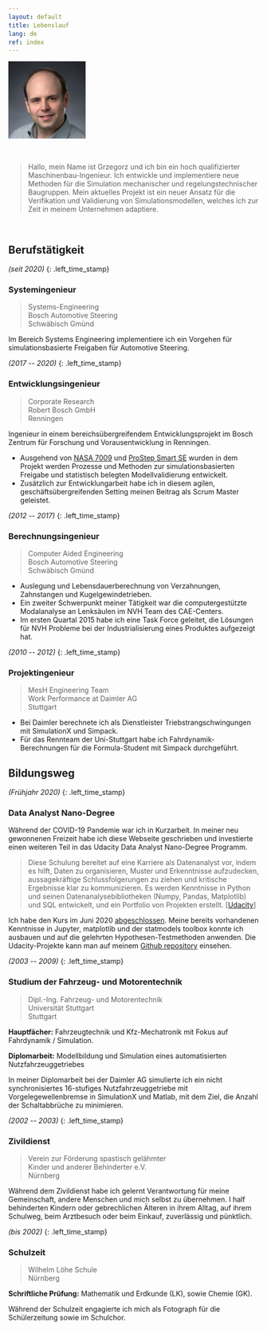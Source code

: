 ```yaml
---
layout: default
title: Lebenslauf
lang: de
ref: index
---
```


![A portrait of me](/assets/lippe-m.jpg)

&nbsp;

> Hallo, mein Name ist Grzegorz und ich bin ein hoch qualifizierter
> Maschinenbau-Ingenieur. Ich entwickle und implementiere neue Methoden für die
> Simulation mechanischer und regelungstechnischer Baugruppen. Mein aktuelles
> Projekt ist ein neuer Ansatz für die Verifikation und Validierung von
> Simulationsmodellen, welches ich zur Zeit in meinem Unternehmen adaptiere.

&nbsp;

## Berufstätigkeit

*(seit 2020)*
{: .left_time_stamp}

### Systemingenieur

> Systems-Engineering  
> Bosch Automotive Steering  
> Schwäbisch Gmünd  

Im Bereich Systems Engineering implementiere ich ein Vorgehen für
simulationsbasierte Freigaben für Automotive Steering.

*(2017 -- 2020)*
{: .left_time_stamp}

### Entwicklungsingenieur

> Corporate Research  
> Robert Bosch GmbH  
> Renningen  

Ingenieur in einem bereichsübergreifendem Entwicklungsprojekt im Bosch Zentrum für
Forschung und Vorausentwicklung in Renningen.

* Ausgehend von
  [NASA 7009](https://standards.nasa.gov/standard/oce/nasa-std-7009) und
  [ProStep Smart SE](https://www.prostep.org/projekte/smart-systems-engineering/)
  wurden in dem Projekt werden Prozesse und Methoden zur simulationsbasierten
  Freigabe und statistisch belegten Modellvalidierung entwickelt.
* Zusätzlich zur Entwicklungarbeit habe ich in diesem agilen, geschäftsübergreifenden
  Setting meinen Beitrag als Scrum Master geleistet.

*(2012 -- 2017)*
{: .left_time_stamp}

### Berechnungsingenieur

> Computer Aided Engineering  
> Bosch Automotive Steering  
> Schwäbisch Gmünd  

* Auslegung und Lebensdauerberechnung von Verzahnungen, Zahnstangen und
  Kugelgewindetrieben.
* Ein zweiter Schwerpunkt meiner Tätigkeit war die computergestützte
  Modalanalyse an Lenksäulen im NVH Team des CAE-Centers.
* Im ersten Quartal 2015 habe ich eine Task Force geleitet, die Lösungen für NVH
  Probleme bei der Industrialisierung eines Produktes aufgezeigt hat.

*(2010 -- 2012)*
{: .left_time_stamp}

### Projektingenieur

> MesH Engineering Team  
> Work Performance at Daimler AG  
> Stuttgart  

* Bei Daimler berechnete ich als Dienstleister Triebstrangschwingungen mit
  SimulationX und Simpack.
* Für das Rennteam der Uni-Stuttgart habe ich Fahrdynamik-Berechnungen für die
  Formula-Student mit Simpack durchgeführt.

## Bildungsweg

*(Frühjahr 2020)*
{: .left_time_stamp}

### Data Analyst Nano-Degree

Während der COVID-19 Pandemie war ich in Kurzarbeit. In meiner neu gewonnenen
Freizeit habe ich diese Webseite geschrieben und investierte einen weiteren Teil
in das Udacity Data Analyst Nano-Degree Programm.

> Diese Schulung bereitet auf eine Karriere als Datenanalyst vor, indem es
> hilft, Daten zu organisieren, Muster und Erkenntnisse aufzudecken,
> aussagekräftige Schlussfolgerungen zu ziehen und kritische Ergebnisse klar zu
> kommunizieren. Es werden Kenntnisse in Python und seinen
> Datenanalysebibliotheken (Numpy, Pandas, Matplotlib) und SQL entwickelt,
> und ein Portfolio von Projekten erstellt.
> [[Udacity](https://www.udacity.com/course/data-analyst-nanodegree--nd002)]

Ich habe den Kurs im Juni 2020
[abgeschlossen](https://graduation.udacity.com/confirm/GMHQJMC3).
Meine bereits vorhandenen Kenntnisse in Jupyter, matplotlib und der
statmodels toolbox konnte ich ausbauen und auf die gelehrten
Hypothesen-Testmethoden anwenden. Die Udacity-Projekte kann man auf meinem
[Github repository](https://github.com/schorschie/udacity) einsehen.

*(2003 -- 2009)*
{: .left_time_stamp}

### Studium der Fahrzeug- und Motorentechnik

> Dipl.-Ing. Fahrzeug- und Motorentechnik  
> Universität Stuttgart  
> Stuttgart  

**Hauptfächer:**  Fahrzeugtechnik und Kfz-Mechatronik mit Fokus auf Fahrdynamik
/ Simulation.

**Diplomarbeit:** Modellbildung und Simulation eines automatisierten
Nutzfahrzeuggetriebes

In meiner Diplomarbeit bei der Daimler AG simulierte ich ein nicht synchronisiertes
16-stufiges Nutzfahrzeuggetriebe mit Vorgelegewellenbremse in SimulationX und
Matlab, mit dem Ziel, die Anzahl der Schaltabbrüche zu minimieren.

*(2002 -- 2003)*
{: .left_time_stamp}

### Zivildienst

> Verein zur Förderung spastisch gelähmter  
> Kinder und anderer Behinderter e.V.  
> Nürnberg  

Während dem Zivildienst habe ich gelernt Verantwortung für meine Gemeinschaft,
andere Menschen und mich selbst zu übernehmen. I half behinderten Kindern oder
gebrechlichen Älteren in ihrem Alltag, auf ihrem Schulweg, beim Arztbesuch oder beim
Einkauf, zuverlässig und pünktlich.

*(bis 2002)*
{: .left_time_stamp}

### Schulzeit

> Wilhelm Löhe Schule  
> Nürnberg  

**Schriftliche Prüfung:** Mathematik und Erdkunde (LK), sowie Chemie (GK).

Während der Schulzeit engagierte ich mich als Fotograph für die Schülerzeitung
sowie im Schulchor.
